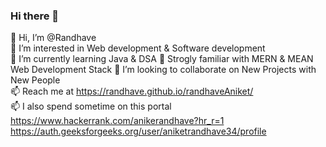 ### Hi there 👋


<!-- **Randhave/Randhave** is a ✨ _special_ ✨ repository because its `README.md` (this file) appears on your GitHub profile.

Here are some ideas to get you started:
  -->
👋 Hi, I’m @Randhave                                                                                                                                                               
👀 I’m interested in Web development & Software development                                                                                                                       
🌱 I’m currently learning Java & DSA 
🤝 Strogly familiar with MERN & MEAN Web Development Stack
💞️ I’m looking to collaborate on New Projects with New People                                                                                                                     
📫 Reach me at https://randhave.github.io/randhaveAniket/                                                                                                                         
📫 I also spend sometime on this portal https://www.hackerrank.com/anikerandhave?hr_r=1                                                                                                                                     https://auth.geeksforgeeks.org/user/aniketrandhave34/profile
